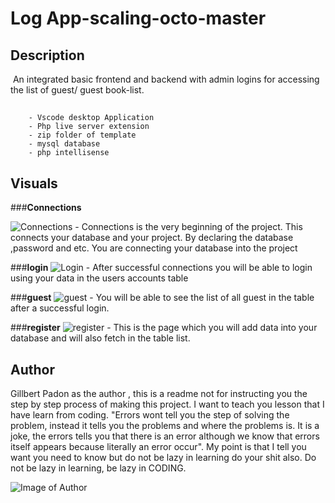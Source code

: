# Log App-scaling-octo-master

## Description

​	An integrated basic frontend and backend with admin logins for accessing the list of guest/ guest book-list. 

## 

```
	- Vscode desktop Application
	- Php live server extension
	- zip folder of template
	- mysql database
	- php intellisense
```

## Visuals

###__Connections__

![Connections](connections.png)
	- Connections is the very beginning of the project. This connects your database and your project. By declaring the database ,password and etc. You are connecting your database into the project

###__login__
![Login](login.png)
	- After successful connections you will be able to login using your data in the users accounts table

###__guest__
![guest](guest.png)
	- You will be able to see the list of all guest in the table after a successful login.

###__register__
![register](register.png)
	- This is the page which you will add data into your database and will also fetch in the table list.

## Author
Gillbert Padon as the author , this is a readme not for instructing you the step by step process of making this project. I want to teach you lesson that I have learn from coding. "Errors wont tell you the step of solving the problem, instead it tells you the problems and where the problems is. It is a joke, the errors tells you that there is an error although we know that errors itself appears because literally an error occur".
My point is that I tell you want you need to know but do not be lazy in learning do your shit also. Do not be lazy in learning, be lazy in CODING. 

![Image of Author](gintoki.jpg)